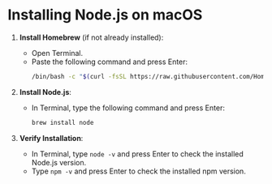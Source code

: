 # Installing Node.js on macOS

1. **Install Homebrew** (if not already installed):
   - Open Terminal.
   - Paste the following command and press Enter:
     ```sh
     /bin/bash -c "$(curl -fsSL https://raw.githubusercontent.com/Homebrew/install/HEAD/install.sh)"
     ```

2. **Install Node.js**:
   - In Terminal, type the following command and press Enter:
     ```sh
     brew install node
     ```

3. **Verify Installation**:
   - In Terminal, type `node -v` and press Enter to check the installed Node.js version.
   - Type `npm -v` and press Enter to check the installed npm version.